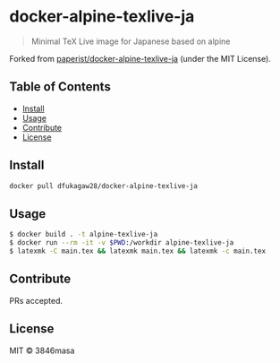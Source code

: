 # docker-alpine-texlive-ja

> Minimal TeX Live image for Japanese based on alpine

Forked from [paperist/docker-alpine-texlive-ja] \(under the MIT License\).

[paperist/docker-alpine-texlive-ja]: https://github.com/paperist/docker-alpine-texlive-ja

## Table of Contents

- [Install](#install)
- [Usage](#usage)
- [Contribute](#contribute)
- [License](#license)

## Install

```bash
docker pull dfukagaw28/docker-alpine-texlive-ja
```

## Usage

```bash
$ docker build . -t alpine-texlive-ja
$ docker run --rm -it -v $PWD:/workdir alpine-texlive-ja
$ latexmk -C main.tex && latexmk main.tex && latexmk -c main.tex
```

## Contribute

PRs accepted.

## License

MIT © 3846masa



